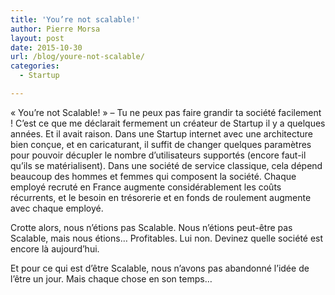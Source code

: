 ```yaml
---
title: 'You’re not scalable!'
author: Pierre Morsa
layout: post
date: 2015-10-30
url: /blog/youre-not-scalable/
categories:
  - Startup

---
```

« You’re not Scalable! » – Tu ne peux pas faire grandir ta société facilement ! C’est ce que me déclarait fermement un créateur de Startup il y a quelques années. Et il avait raison. Dans une Startup internet avec une architecture bien conçue, et en caricaturant, il suffit de changer quelques paramètres pour pouvoir décupler le nombre d’utilisateurs supportés (encore faut-il qu’ils se matérialisent). Dans une société de service classique, cela dépend beaucoup des hommes et femmes qui composent la société. Chaque employé recruté en France augmente considérablement les coûts récurrents, et le besoin en trésorerie et en fonds de roulement augmente avec chaque employé.

Crotte alors, nous n’étions pas Scalable. Nous n’étions peut-être pas Scalable, mais nous étions… Profitables. Lui non. Devinez quelle société est encore là aujourd’hui.

Et pour ce qui est d’être Scalable, nous n’avons pas abandonné l’idée de l’être un jour. Mais chaque chose en son temps…